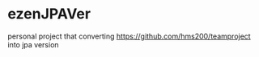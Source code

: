 # ezenJPAVer
personal project that converting https://github.com/hms200/teamproject into jpa version

